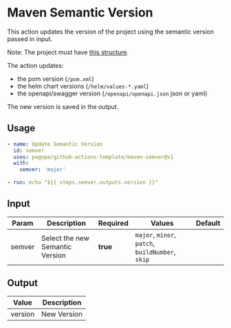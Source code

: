 # Maven Semantic Version

This action updates the version of the project using the semantic version passed in input.

Note: The project must have [this structure](https://github.com/pagopa/template-java-spring-microservice).

The action updates:

- the pom version (`/pom.xml`)
- the helm chart versions (`/helm/values-*.yaml`)
- the openapi/swagger version (`/openapi/openapi.json` json or yaml)

The new version is saved in the output.

## Usage

``` yaml
- name: Update Semantic Version
  id: semver
  uses: pagopa/github-actions-template/maven-semver@v1
  with:
    semver: 'major'
      
- run: echo "${{ steps.semver.outputs.version }}"
```

## Input

| Param  | Description                     | Required | Values                                           | Default |
|--------|---------------------------------|----------|--------------------------------------------------|---------|
| semver | Select the new Semantic Version | **true** | `major`, `minor`, `patch`, `buildNumber`, `skip` |         |

## Output

| Value   | Description |
|---------|-------------|
| version | New Version |
